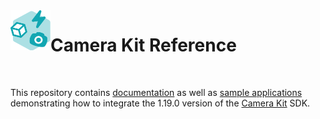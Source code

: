 <img align="left" width="64" height="64" src="docs/camerakit_icon.svg">

# Camera Kit Reference

</br>

This repository contains [documentation](./docs) as well as [sample applications](./samples) demonstrating how to integrate the 1.19.0 version of the [Camera Kit](https://kit.snapchat.com/camera-kit) SDK.
